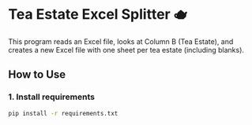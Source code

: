 # Tea Estate Excel Splitter 🫖

This program reads an Excel file, looks at Column B (Tea Estate), and creates a new Excel file with one sheet per tea estate (including blanks).

## How to Use

### 1. Install requirements

```bash
pip install -r requirements.txt
